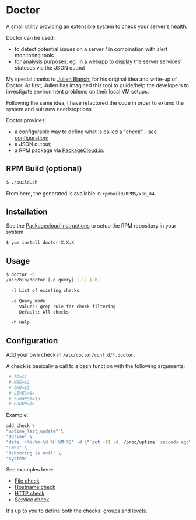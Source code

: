 # Doctor

A small utility providing an extensible system to check your server's health.

Doctor can be used:
* to detect potential issues on a server / in combination with alert monitoring tools
* for analysis purposes: eg. in a webapp to display the server services' statuses via the JSON output

My special thanks to [Julien Bianchi](https://twitter.com/jubianchi) for his original idea and write-up of Doctor.
At first, Julien has imagined this tool to guide/help the developers to investigate environment problems on their local VM setups.

Following the same idea, I have refactored the code in order to extend the system and suit new needs/options.

Doctor provides:
* a configurable way to define what is called a "check" - see [configuration](#configuration);
* a JSON output;
* a RPM package via [PackageCloud.io](https://packagecloud.io/willgarcia/doctor).

## RPM Build (optional)

```bash
$ ./build.sh
```

From here, the generated is available in `rpmbuild/RPMS/x86_64`.

## Installation

See the [Packagecloud instructions](https://packagecloud.io/willgarcia/doctor/install) to setup the RPM repository in your system

```bash
$ yum install doctor-X.X.X
```

## Usage

```bash
$ doctor -h
/usr/bin/doctor [-q query] [-l] [-h]

  -l List of existing checks

  -q Query mode
     Values: grep rule for check filtering
     Default: All checks

  -h Help
```

## Configuration

Add your own check in `/etc/doctor/conf.d/*.doctor`.

A check is basically a call to a bash function with the following arguments:

```bash
 # ID=$1
 # MSG=$2
 # CMD=$3
 # LEVEL=$4
 # SUGGEST=$5
 # GROUP=$6
```
Example:

```bash
add_check \
"uptime_last_update" \
"Uptime" \
"date '+%Y-%m-%d %H:%M:%S' -d \"`cut -f1 -d. /proc/uptime` seconds ago\"" \
"INFO" \
"Rebooting is evil" \
"system"
```

See examples here:
* [File check](samples/file.doctor)
* [Hostname check](samples/hostname.doctor)
* [HTTP check](samples/http.doctor)
* [Service check](samples/services.doctor)

It's up to you to define both the checks' groups and levels.
